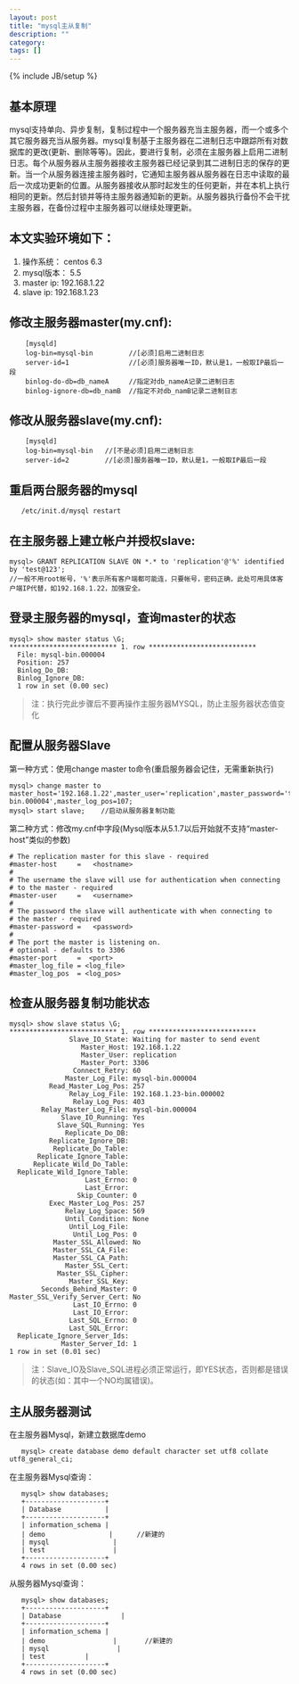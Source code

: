 ```yaml
---
layout: post
title: "mysql主从复制"
description: ""
category: 
tags: []
---
```

{% include JB/setup %}

## 基本原理

mysql支持单向、异步复制，复制过程中一个服务器充当主服务器，而一个或多个其它服务器充当从服务器。mysql复制基于主服务器在二进制日志中跟踪所有对数据库的更改(更新、删除等等)。因此，要进行复制，必须在主服务器上启用二进制日志。每个从服务器从主服务器接收主服务器已经记录到其二进制日志的保存的更新。当一个从服务器连接主服务器时，它通知主服务器从服务器在日志中读取的最后一次成功更新的位置。从服务器接收从那时起发生的任何更新，并在本机上执行相同的更新。然后封锁并等待主服务器通知新的更新。从服务器执行备份不会干扰主服务器，在备份过程中主服务器可以继续处理更新。

## 本文实验环境如下：

1. 操作系统： centos 6.3
2. mysql版本： 5.5
3. master ip: 192.168.1.22
4. slave ip: 192.168.1.23


## 修改主服务器master(my.cnf):


```
    [mysqld]
    log-bin=mysql-bin         //[必须]启用二进制日志
    server-id=1               //[必须]服务器唯一ID，默认是1，一般取IP最后一段
    binlog-do-db=db_nameA     //指定对db_nameA记录二进制日志    
    binlog-ignore-db=db_namB  //指定不对db_namB记录二进制日志
```


## 修改从服务器slave(my.cnf):


```
	[mysqld]
    log-bin=mysql-bin   //[不是必须]启用二进制日志
    server-id=2         //[必须]服务器唯一ID，默认是1，一般取IP最后一段
```

## 重启两台服务器的mysql

```
   /etc/init.d/mysql restart
```

## 在主服务器上建立帐户并授权slave:


```
mysql> GRANT REPLICATION SLAVE ON *.* to 'replication'@'%' identified by 'test@123'; 
//一般不用root帐号，'%'表示所有客户端都可能连，只要帐号，密码正确，此处可用具体客户端IP代替，如192.168.1.22，加强安全。
```

## 登录主服务器的mysql，查询master的状态

```
mysql> show master status \G;
*************************** 1. row ***************************
  File: mysql-bin.000004
  Position: 257
  Binlog_Do_DB:
  Binlog_Ignore_DB:
  1 row in set (0.00 sec)
```

>  注：执行完此步骤后不要再操作主服务器MYSQL，防止主服务器状态值变化

## 配置从服务器Slave

第一种方式：使用change master to命令(重启服务器会记住，无需重新执行)

```
mysql> change master to master_host='192.168.1.22',master_user='replication',master_password='test@123',master_log_file='mysql-bin.000004',master_log_pos=107;
mysql> start slave;    //启动从服务器复制功能
```

第二种方式：修改my.cnf中字段(Mysql版本从5.1.7以后开始就不支持“master-host”类似的参数)

```
# The replication master for this slave - required
#master-host     =   <hostname>
#
# The username the slave will use for authentication when connecting
# to the master - required
#master-user     =   <username>
#
# The password the slave will authenticate with when connecting to
# the master - required
#master-password =   <password>
#
# The port the master is listening on.
# optional - defaults to 3306
#master-port     =  <port>
#master_log_file = <log_file>
#master_log_pos  = <log_pos>
```

## 检查从服务器复制功能状态

```
mysql> show slave status \G;
*************************** 1. row ***************************
               Slave_IO_State: Waiting for master to send event
                  Master_Host: 192.168.1.22
                  Master_User: replication
                  Master_Port: 3306
                Connect_Retry: 60
              Master_Log_File: mysql-bin.000004
          Read_Master_Log_Pos: 257
               Relay_Log_File: 192.168.1.23-bin.000002
                Relay_Log_Pos: 403
        Relay_Master_Log_File: mysql-bin.000004
             Slave_IO_Running: Yes
            Slave_SQL_Running: Yes
              Replicate_Do_DB:
          Replicate_Ignore_DB:
           Replicate_Do_Table:
       Replicate_Ignore_Table:
      Replicate_Wild_Do_Table:
  Replicate_Wild_Ignore_Table:
                   Last_Errno: 0
                   Last_Error:
                 Skip_Counter: 0
          Exec_Master_Log_Pos: 257
              Relay_Log_Space: 569
              Until_Condition: None
               Until_Log_File:
                Until_Log_Pos: 0
           Master_SSL_Allowed: No
           Master_SSL_CA_File:
           Master_SSL_CA_Path:
              Master_SSL_Cert:
            Master_SSL_Cipher:
               Master_SSL_Key:
        Seconds_Behind_Master: 0
Master_SSL_Verify_Server_Cert: No
                Last_IO_Errno: 0
                Last_IO_Error:
               Last_SQL_Errno: 0
               Last_SQL_Error:
  Replicate_Ignore_Server_Ids:
             Master_Server_Id: 1
1 row in set (0.01 sec)
```
> 注：Slave_IO及Slave_SQL进程必须正常运行，即YES状态，否则都是错误的状态(如：其中一个NO均属错误)。

## 主从服务器测试

在主服务器Mysql，新建立数据库demo

```
   mysql> create database demo default character set utf8 collate utf8_general_ci;
```

在主服务器Mysql查询：

```
   mysql> show databases;
   +--------------------+
   | Database           |
   +--------------------+
   | information_schema |
   | demo                |      //新建的
   | mysql                |
   | test                 |
   +--------------------+
   4 rows in set (0.00 sec)
```

从服务器Mysql查询：

```
   mysql> show databases;
   +--------------------+
   | Database               |
   +--------------------+
   | information_schema |
   | demo                 |       //新建的
   | mysql                 |
   | test          |
   +--------------------+
   4 rows in set (0.00 sec)
```
